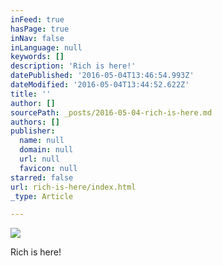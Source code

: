```yaml
---
inFeed: true
hasPage: true
inNav: false
inLanguage: null
keywords: []
description: 'Rich is here!'
datePublished: '2016-05-04T13:46:54.993Z'
dateModified: '2016-05-04T13:44:52.622Z'
title: ''
author: []
sourcePath: _posts/2016-05-04-rich-is-here.md
authors: []
publisher:
  name: null
  domain: null
  url: null
  favicon: null
starred: false
url: rich-is-here/index.html
_type: Article

---
```

![](https://the-grid-user-content.s3-us-west-2.amazonaws.com/3d742faa-438a-42ca-bd8e-aa8c4b2eceed.jpg)

Rich is here!